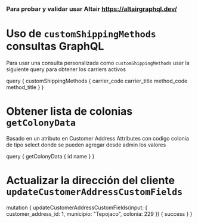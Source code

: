 ### Para probar y validar usar Altair https://altairgraphql.dev/

# Uso de `customShippingMethods` consultas GraphQL

Para usar una consulta personalizada como `customShippingMethods`
usar la siguiente query para obtener los carriers activos

query {
customShippingMethods {
carrier_code
carrier_title
method_code
method_title
}
}


# Obtener lista de colonias `getColonyData` 
Basado en un atributo en Customer Address Attributes con codigo colonia de tipo select donde se pueden agregar desde admin los valores

query {
getColonyData {
id
name
}
}

# Actualizar la dirección del cliente `updateCustomerAddressCustomFields`
mutation {
updateCustomerAddressCustomFields(input: {
customer_address_id: 1,
municipio: "Tepojaco",
colonia: 229
}) {
success
}
}

